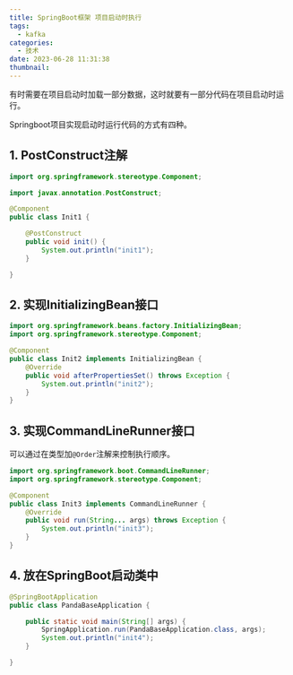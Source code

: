 ```yaml
---
title: SpringBoot框架 项目启动时执行
tags:
  - kafka
categories:
  - 技术
date: 2023-06-28 11:31:38
thumbnail:
---
```


有时需要在项目启动时加载一部分数据，这时就要有一部分代码在项目启动时运行。

Springboot项目实现启动时运行代码的方式有四种。

## 1. PostConstruct注解

```java
import org.springframework.stereotype.Component;

import javax.annotation.PostConstruct;

@Component
public class Init1 {

    @PostConstruct
    public void init() {
        System.out.println("init1");
    }

}
```

## 2. 实现InitializingBean接口

```java
import org.springframework.beans.factory.InitializingBean;
import org.springframework.stereotype.Component;

@Component
public class Init2 implements InitializingBean {
    @Override
    public void afterPropertiesSet() throws Exception {
        System.out.println("init2");
    }
}
```

## 3. 实现CommandLineRunner接口

可以通过在类型加`@Order`注解来控制执行顺序。

```java
import org.springframework.boot.CommandLineRunner;
import org.springframework.stereotype.Component;

@Component
public class Init3 implements CommandLineRunner {
    @Override
    public void run(String... args) throws Exception {
        System.out.println("init3");
    }
}
```

## 4. 放在SpringBoot启动类中

```java
@SpringBootApplication
public class PandaBaseApplication {

    public static void main(String[] args) {
        SpringApplication.run(PandaBaseApplication.class, args);
        System.out.println("init4");
    }

}
```
